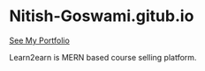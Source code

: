 # Nitish-Goswami.gitub.io
[See My Portfolio](https://nitish-goswami.github.io/)

Learn2earn is MERN based course selling platform.
